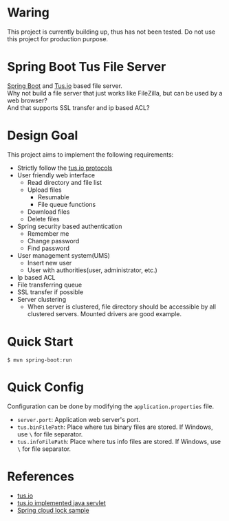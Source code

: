 # Waring
This project is currently building up, thus has not been tested. Do not use this project for production purpose.

# Spring Boot Tus File Server
[Spring Boot](https://projects.spring.io/spring-boot/) and [Tus.io](http://tus.io) based file server.  
Why not build a file server that just works like FileZilla, but can be used by a web browser?  
And that supports SSL transfer and ip based ACL?

# Design Goal
This project aims to implement the following requirements:

- Strictly follow the [tus.io protocols](http://tus.io/protocols/resumable-upload.html)
- User friendly web interface
    - Read directory and file list
    - Upload files
        - Resumable
        - File queue functions
    - Download files
    - Delete files
- Spring security based authentication
    - Remember me
    - Change password
    - Find password
- User management system(UMS)
    - Insert new user
    - User with authorities(user, administrator, etc.)
- Ip based ACL
- File transferring queue
- SSL transfer if possible
- Server clustering
    - When server is clustered, file directory should be accessible by all clustered servers. Mounted drivers are good example.

# Quick Start
```
$ mvn spring-boot:run
```

# Quick Config
Configuration can be done by modifying the `application.properties` file.

- `server.port`: Application web server's port.
- `tus.binFilePath`: Place where tus binary files are stored. If Windows, use `\` for file separator.
- `tus.infoFilePath`: Place where tus info files are stored. If Windows, use `\` for file separator.

# References
- [tus.io](https://tus.io/)
- [tus.io implemented java servlet](https://github.com/terrischwartz/tus_servlet/)
- [Spring cloud lock sample](https://github.com/spring-cloud-samples/locks/)
